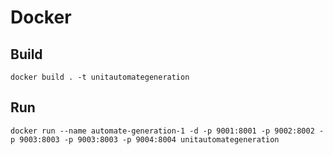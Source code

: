 # Docker
## Build
`docker build . -t unitautomategeneration`
## Run
`docker run --name automate-generation-1 -d -p 9001:8001 -p 9002:8002 -p 9003:8003 -p 9003:8003 -p 9004:8004 unitautomategeneration`